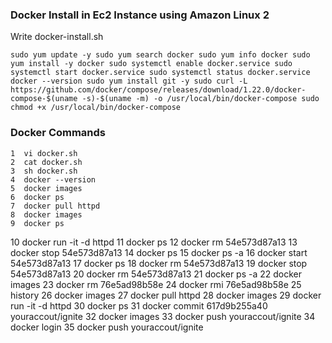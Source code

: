 ### Docker Install in Ec2 Instance using Amazon Linux 2 

Write docker-install.sh


`sudo yum update -y
sudo yum search docker
sudo yum info docker
sudo yum install -y docker
sudo systemctl enable docker.service
sudo systemctl start docker.service
sudo systemctl status docker.service
docker --version
sudo yum install git -y
sudo curl -L https://github.com/docker/compose/releases/download/1.22.0/docker-compose-$(uname -s)-$(uname -m) -o /usr/local/bin/docker-compose
sudo chmod +x /usr/local/bin/docker-compose`


### Docker Commands

    1  vi docker.sh
    2  cat docker.sh
    3  sh docker.sh
    4  docker --version
    5  docker images
    6  docker ps
    7  docker pull httpd
    8  docker images
    9  docker ps
   10  docker run -it -d httpd
   11  docker ps
   12  docker rm 54e573d87a13
   13  docker stop 54e573d87a13
   14  docker ps
   15  docker ps -a
   16  docker start 54e573d87a13
   17  docker ps
   18  docker rm 54e573d87a13
   19  docker stop 54e573d87a13
   20  docker rm 54e573d87a13
   21  docker ps -a
   22  docker images
   23  docker rm 76e5ad98b58e
   24  docker rmi 76e5ad98b58e
   25  history
   26  docker images
   27  docker pull httpd
   28  docker images
   29  docker run -it -d httpd
   30  docker ps
   31  docker commit 617d9b255a40 youraccout/ignite
   32  docker images
   33  docker push youraccout/ignite
   34  docker login
   35  docker push youraccout/ignite